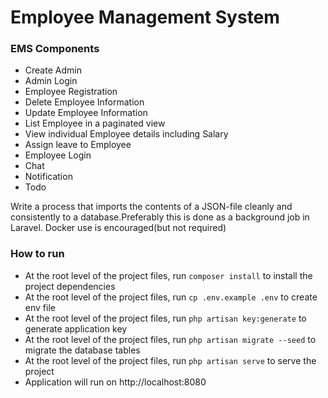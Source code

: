 # Employee Management System

### EMS Components

- Create Admin
- Admin Login
- Employee Registration
- Delete Employee Information
- Update Employee Information
- List Employee in a paginated view
- View individual Employee details including Salary
- Assign leave to Employee
- Employee Login
- Chat
- Notification
- Todo


Write	a	process	that	imports	the	contents	of	a	JSON-file	cleanly	and	consistently	to	a	database.Preferably	this	is	done	as	a	background	job	in	Laravel.	Docker	use is encouraged(but	not	required)

### How to run 
- At the root level of the project files, run `composer install` to install the project dependencies
- At the root level of the project files, run `cp .env.example .env` to create env file
- At the root level of the project files, run `php artisan key:generate` to generate application key
- At the root level of the project files, run `php artisan migrate --seed` to migrate the database tables
- At the root level of the project files, run `php artisan serve` to serve the project
- Application will run on http://localhost:8080 

